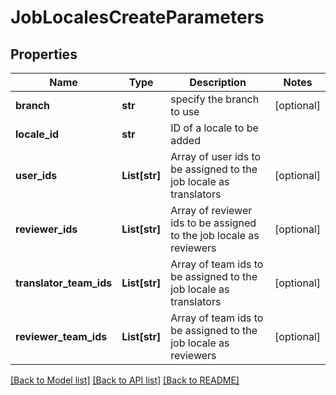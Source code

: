 # JobLocalesCreateParameters

## Properties
Name | Type | Description | Notes
------------ | ------------- | ------------- | -------------
**branch** | **str** | specify the branch to use | [optional] 
**locale_id** | **str** | ID of a locale to be added | 
**user_ids** | **List[str]** | Array of user ids to be assigned to the job locale as translators | [optional] 
**reviewer_ids** | **List[str]** | Array of reviewer ids to be assigned to the job locale as reviewers | [optional] 
**translator_team_ids** | **List[str]** | Array of team ids to be assigned to the job locale as translators | [optional] 
**reviewer_team_ids** | **List[str]** | Array of team ids to be assigned to the job locale as reviewers | [optional] 

[[Back to Model list]](../README.md#documentation-for-models) [[Back to API list]](../README.md#documentation-for-api-endpoints) [[Back to README]](../README.md)


